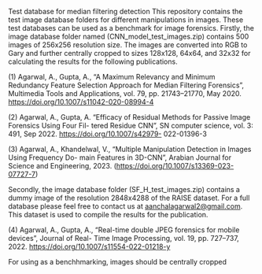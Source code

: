 Test database for median filtering detection 
This repository contains the test image database folders for different manipulations in images. 
These test databases can be used as a benchmark for image forensics.
Firstly, the image database folder named (CNN_model_test_images.zip) contains 500 images of 256x256 resolution size. 
The images are converted into RGB to Gary and further centrally cropped to sizes 
128x128, 64x64, and 32x32 for calculating the results for the following publications.

(1) Agarwal, A., Gupta, A., “A Maximum Relevancy and Minimum Redundancy Feature Selection
Approach for Median Filtering Forensics”, Multimedia Tools and Applications, vol. 79, pp.
21743–21770, May 2020. https://doi.org/10.1007/s11042-020-08994-4

(2) Agarwal, A., Gupta, A. “Efficacy of Residual Methods for Passive Image Forensics Using Four Fil-
tered Residue CNN”, SN computer science, vol. 3: 491, Sep 2022. https://doi.org/10.1007/s42979-
022-01396-3

(3) Agarwal, A., Khandelwal, V., “Multiple Manipulation Detection in Images Using Frequency Do-
main Features in 3D-CNN”, Arabian Journal for Science and Engineering, 2023.
(https://doi.org/10.1007/s13369-023-07727-7)

Secondly, the image database folder (SF_H_test_images.zip) contains a dummy image of the resolution 
2848x4288 of the RAISE dataset. For a full database please feel free to contact us at aanchalagarwal2@gmail.com. 
This dataset is used to compile the results for the publication.

(4) Agarwal, A., Gupta, A., “Real-time double JPEG forensics for mobile devices”, Journal of Real-
Time Image Processing, vol. 19, pp. 727–737, 2022. https://doi.org/10.1007/s11554-022-01218-y
















For using as a benchhmarking, images should be centrally cropped 
